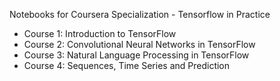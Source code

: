 Notebooks for Coursera Specialization - Tensorflow in Practice

* Course 1: Introduction to TensorFlow
* Course 2: Convolutional Neural Networks in TensorFlow
* Course 3: Natural Language Processing in TensorFlow
* Course 4: Sequences, Time Series and Prediction
